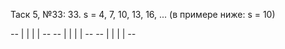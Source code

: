 Таск 5, №33: 33.	s = 4, 7, 10, 13, 16, ... (в примере ниже: s = 10)

   *--*
   |  |
   |  |
*--*  *--*
|        |
|        |
*--*  *--*
   |  |
   |  |
   *--*
